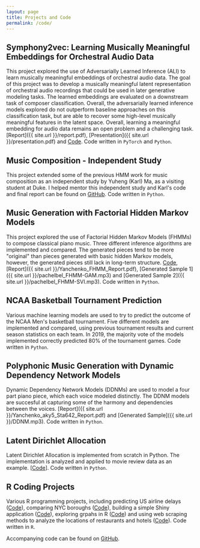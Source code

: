 ```yaml
---
layout: page
title: Projects and Code
permalink: /code/
---
```


<!---
 ## Network Analysis of Concert Programming
Additive and Multiplicative Effects network models are applied to the Boston Symphony Orchestra's concert programming. Composer level effects are explored to determine which traits make two composers more likely to be programmed in the same concert together. [[Report]({{ site.url }}/Yanchenko_aky5_Final.pdf)].  This work was also presented as a poster at the Women in Machine Learning Workshop co-located at NeurIPS 2019 in Vancouver  [[Poster]({{ site.url }}/poster.pdf)]. Code written in ``R``.
-->

## Symphony2vec: Learning Musically Meaningful Embeddings for Orchestral Audio Data
This project explored the use of Adversarially Learned Inference (ALI) to learn musically meaningful embeddings of orchestral audio data. The goal of this project was to develop a musically meaningful latent representation of orchestral audio recordings that could be used in later generative modeling tasks. The learned embeddings are evaluated on a downstream task of
composer classification. Overall, the adversarially learned inference models explored do not outperform baseline approaches on this classification task, but are able to recover some high-level musically meaningful features in the latent space. Overall, learning a meaningful embedding for audio data remains an open problem and a challenging task. [Report]({{ site.url }}/report.pdf), [Presentation]({{ site.url }}/presentation.pdf) and [Code](https://github.com/aky4wn/Symphony2vec). Code written in ``PyTorch`` and ``Python``.

## Music Composition - Independent Study
This project extended some of the previous HMM work for music composition as an independent study by Yuheng (Karl) Ma, as a visiting student at Duke.  I helped mentor this independent study and Karl's code and final report can be found on [GitHub](https://github.com/aky4wn/Music_Composition-Independent_Study). Code written in ``Python``.

## Music Generation with Factorial Hidden Markov Models
This project explored the use of Factorial Hidden Markov Models (FHMMs) to compose classical piano music.  Three different inference algorithms are implemented and compared. The generated pieces tend to be more "original" than pieces generated with basic hidden Markov models, however, the generated pieces still lack in long-term structure.  [Code](https://github.com/aky4wn/Sta863_FHMM), [Report]({{ site.url }}/Yanchenko_FHMM_Report.pdf), [Generated Sample 1]({{ site.url }}/pachelbel_FHMM-GAM.mp3) and [Generated Sample 2]({{ site.url }}/pachelbel_FHMM-SVI.mp3). Code written in ``Python``.

## NCAA Basketball Tournament Prediction
Various machine learning models are used to try to predict the outcome of the NCAA Men's basketball tournament.  Five different models are implemented and compared, using previous tournament results and current season statistics on each team. In 2019, the majority vote of the models implemented correctly predicted 80% of the tournament games.  Code written in ``Python``.

## Polyphonic Music Generation with Dynamic Dependency Network Models 
Dynamic Dependency Network Models (DDNMs) are used to model a four part piano piece, which each voice modeled distinctly.  The DDNM models are succesful at capturing some of the harmony and dependencies between the voices. [Report]({{ site.url }}/Yanchenko_aky5_Sta642_Report.pdf) and [Generated Sample]({{ site.url }}/DDNM.mp3). Code written in ``Python``.

## Latent Dirichlet Allocation
Latent Dirichlet Allocation is implemented from scratch in Python. The implementation is analyzed and applied to movie review data as an example. [[Code](https://github.com/aky4wn/663FinalProject)]. Code written in ``Python``.

## R Coding Projects
Various R programming projects, including predicting US airline delays ([Code](https://github.com/aky4wn/Predictive-Modeling---Airline-Delays)), comparing NYC boroughs ([Code](https://github.com/aky4wn/NYC-Boroughs-Modeling)), building a simple Shiny application ([Code](https://github.com/aky4wn/Shiny-Bayesian-Analysis)), exploring grpahs in R ([Code](https://github.com/aky4wn/Graphs-in-R)) and using web scraping methods to analyze the locations of restaurants and hotels ([Code](https://github.com/aky4wn/Web-Scraping)). Code written in ``R``.


Accompanying code can be found on [GitHub](https://github.com/aky4wn/).
